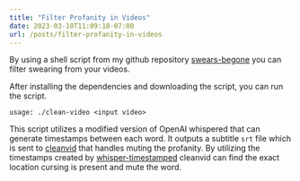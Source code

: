 ```yaml
---
title: "Filter Profanity in Videos"
date: 2023-03-10T11:09:18-07:00
url: /posts/filter-profanity-in-videos
---
```


By using a shell script from my github repository [swears-begone](https://github.com/HelamanWarrior/swears-begone) you can filter swearing from your videos.

After installing the dependencies and downloading the script, you can run the script.

```
usage: ./clean-video <input video>
```

This script utilizes a modified version of OpenAI whispered that can generate timestamps between each word.
It outputs a subtitle `srt` file which is sent to [cleanvid](https://github.com/mmguero/cleanvid) that handles muting the profanity.
By utilizing the timestamps created by [whisper-timestamped](https://github.com/linto-ai/whisper-timestamped) cleanvid can find the exact location cursing is present and mute the word.
